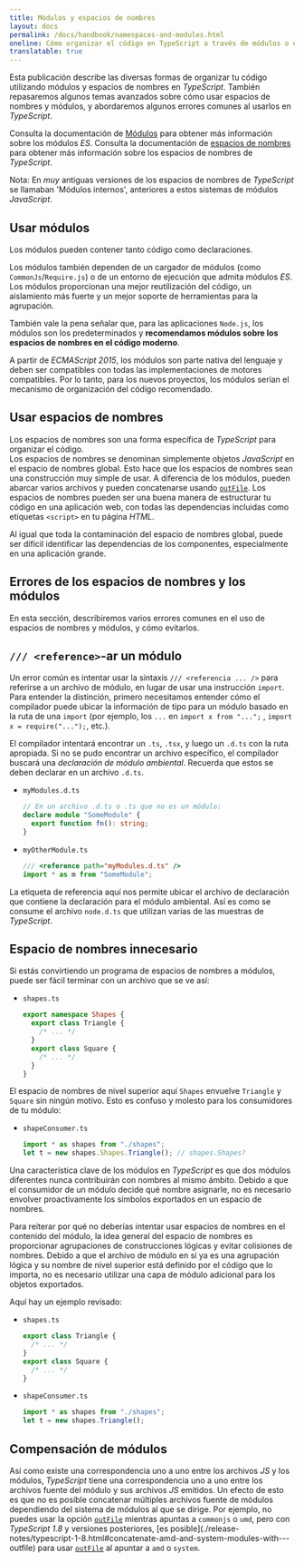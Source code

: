 ```yaml
---
title: Módulos y espacios de nombres
layout: docs
permalink: /docs/handbook/namespaces-and-modules.html
oneline: Cómo organizar el código en TypeScript a través de módulos o espacios de nombres
translatable: true
---
```


Esta publicación describe las diversas formas de organizar tu código utilizando módulos y espacios de nombres en *TypeScript*.
También repasaremos algunos temas avanzados sobre cómo usar espacios de nombres y módulos, y abordaremos algunos errores comunes al usarlos en *TypeScript*.

Consulta la documentación de [Módulos](/docs/handbook/modules.html) para obtener más información sobre los módulos *ES*.
Consulta la documentación de [espacios de nombres](/docs/handbook/namespaces.html) para obtener más información sobre los espacios de nombres de *TypeScript*.

Nota: En *muy* antiguas versiones de los espacios de nombres de *TypeScript* se llamaban 'Módulos internos',  anteriores a estos sistemas de módulos *JavaScript*.

## Usar módulos

Los módulos pueden contener tanto código como declaraciones.

Los módulos también dependen de un cargador de módulos (como `CommonJs`/`Require.js`) o de un entorno de ejecución que admita módulos *ES*.
Los módulos proporcionan una mejor reutilización del código, un aislamiento más fuerte y un mejor soporte de herramientas para la agrupación.

También vale la pena señalar que, para las aplicaciones `Node.js`, los módulos son los predeterminados y **recomendamos módulos sobre los espacios de nombres en el código moderno**.

A partir de *ECMAScript 2015*, los módulos son parte nativa del lenguaje y deben ser compatibles con todas las implementaciones de motores compatibles.
Por lo tanto, para los nuevos proyectos, los módulos serían el mecanismo de organización del código recomendado.

## Usar espacios de nombres

Los espacios de nombres son una forma específica de *TypeScript* para organizar el código.  
Los espacios de nombres se denominan simplemente objetos *JavaScript* en el espacio de nombres global.
Esto hace que los espacios de nombres sean una construcción muy simple de usar.
A diferencia de los módulos, pueden abarcar varios archivos y pueden concatenarse usando [`outFile`](/tsconfig#outFile).
Los espacios de nombres pueden ser una buena manera de estructurar tu código en una aplicación web, con todas las dependencias incluidas como etiquetas `<script>` en tu página *HTML*.

Al igual que toda la contaminación del espacio de nombres global, puede ser difícil identificar las dependencias de los componentes, especialmente en una aplicación grande.

## Errores de los espacios de nombres y los módulos

En esta sección, describiremos varios errores comunes en el uso de espacios de nombres y módulos, y cómo evitarlos.

## `/// <reference>`-ar un módulo

Un error común es intentar usar la sintaxis `/// <referencia ... />` para referirse a un archivo de módulo, en lugar de usar una instrucción `import`.
Para entender la distinción, primero necesitamos entender cómo el compilador puede ubicar la información de tipo para un módulo basado en la ruta de una `import` (por ejemplo, los `...` en `import x from "...";` , `import x = require("...");`, etc.).

El compilador intentará encontrar un `.ts`, `.tsx`, y luego un `.d.ts` con la ruta apropiada.
Si no se pudo encontrar un archivo específico, el compilador buscará una *declaración de módulo ambiental*.
Recuerda que estos se deben declarar en un archivo `.d.ts`.

- `myModules.d.ts`

  ```ts
  // En un archivo .d.ts o .ts que no es un módulo:
  declare module "SomeModule" {
    export function fn(): string;
  }
  ```

- `myOtherModule.ts`

  ```ts
  /// <reference path="myModules.d.ts" />
  import * as m from "SomeModule";
  ```

La etiqueta de referencia aquí nos permite ubicar el archivo de declaración que contiene la declaración para el módulo ambiental.
Así es como se consume el archivo `node.d.ts` que utilizan varias de las muestras de *TypeScript*.

## Espacio de nombres innecesario

Si estás convirtiendo un programa de espacios de nombres a módulos, puede ser fácil terminar con un archivo que se ve así:

- `shapes.ts`

  ```ts
  export namespace Shapes {
    export class Triangle {
      /* ... */
    }
    export class Square {
      /* ... */
    }
  }
  ```

El espacio de nombres de nivel superior aquí `Shapes` envuelve `Triangle` y `Square` sin ningún motivo.
Esto es confuso y molesto para los consumidores de tu módulo:

- `shapeConsumer.ts`

  ```ts
  import * as shapes from "./shapes";
  let t = new shapes.Shapes.Triangle(); // shapes.Shapes?
  ```

Una característica clave de los módulos en *TypeScript* es que dos módulos diferentes nunca contribuirán con nombres al mismo ámbito.
Debido a que el consumidor de un módulo decide qué nombre asignarle, no es necesario envolver proactivamente los símbolos exportados en un espacio de nombres.

Para reiterar por qué no deberías intentar usar espacios de nombres en el contenido del módulo, la idea general del espacio de nombres es proporcionar agrupaciones de construcciones lógicas y evitar colisiones de nombres.
Debido a que el archivo de módulo en sí ya es una agrupación lógica y su nombre de nivel superior está definido por el código que lo importa, no es necesario utilizar una capa de módulo adicional para los objetos exportados.

Aquí hay un ejemplo revisado:

- `shapes.ts`

  ```ts
  export class Triangle {
    /* ... */
  }
  export class Square {
    /* ... */
  }
  ```

- `shapeConsumer.ts`

  ```ts
  import * as shapes from "./shapes";
  let t = new shapes.Triangle();
  ```

## Compensación de módulos

Así como existe una correspondencia uno a uno entre los archivos *JS* y los módulos, *TypeScript* tiene una correspondencia uno a uno entre los archivos fuente del módulo y sus archivos *JS* emitidos.
Un efecto de esto es que no es posible concatenar múltiples archivos fuente de módulos dependiendo del sistema de módulos al que se dirige.
Por ejemplo, no puedes usar la opción [`outFile`](/tsconfig#outFile) mientras apuntas a `commonjs` o `umd`, pero con *TypeScript 1.8* y versiones posteriores, [es posible](./release-notes/typescript-1-8.html#concatenate-amd-and-system-modules-with--- outfile) para usar [`outFile`](/tsconfig#outFile) al apuntar a `amd` o `system`.

